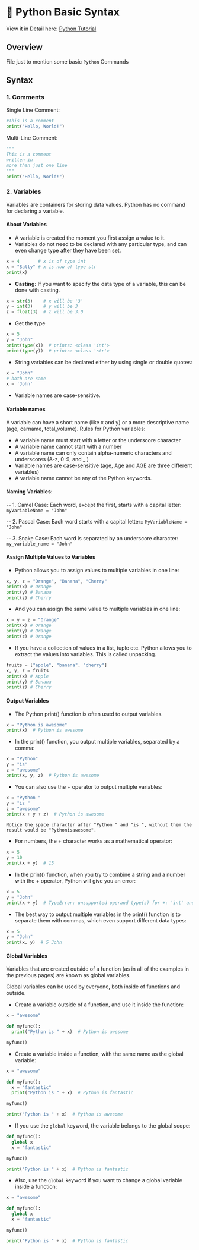 
# 📌 Python Basic Syntax

View it in Detail here: [Python Tutorial](https://www.w3schools.com/python/default.asp)

## Overview
File just to mention some basic `Python` Commands

## Syntax
### 1. Comments
Single Line Comment:
```python
#This is a comment
print("Hello, World!")
```

Multi-Line Comment:
```python
"""
This is a comment
written in
more than just one line
"""
print("Hello, World!")
```
### 2. Variables
Variables are containers for storing data values. Python has no command for declaring a variable. 
#### About Variables
- A variable is created the moment you first assign a value to it.
- Variables do not need to be declared with any particular type, and can even change type after they have been set.
```python
x = 4       # x is of type int
x = "Sally" # x is now of type str
print(x)
```
- **Casting:** If you want to specify the data type of a variable, this can be done with casting.
```python
x = str(3)    # x will be '3'
y = int(3)    # y will be 3
z = float(3)  # z will be 3.0
```
- Get the type
```python
x = 5
y = "John"
print(type(x))  # prints: <class 'int'>
print(type(y))  # prints: <class 'str'>
```
- String variables can be declared either by using single or double quotes:
```python
x = "John"
# both are same
x = 'John'
```
- Variable names are case-sensitive.

#### Variable names
A variable can have a short name (like x and y) or a more descriptive name (age, carname, total_volume). Rules for Python variables:
- A variable name must start with a letter or the underscore character
- A variable name cannot start with a number
- A variable name can only contain alpha-numeric characters and underscores (A-z, 0-9, and _ )
- Variable names are case-sensitive (age, Age and AGE are three different variables)
- A variable name cannot be any of the Python keywords.

#### Naming Variables:
-- 1. Camel Case: Each word, except the first, starts with a capital letter:
    `myVariableName = "John"`

-- 2. Pascal Case: Each word starts with a capital letter::
    `MyVariableName = "John"`

-- 3. Snake Case: Each word is separated by an underscore character:
    `my_variable_name = "John"`

#### Assign Multiple Values to Variables
- Python allows you to assign values to multiple variables in one line:
```python
x, y, z = "Orange", "Banana", "Cherry"
print(x) # Orange
print(y) # Banana
print(z) # Cherry
```
- And you can assign the same value to multiple variables in one line:
```python
x = y = z = "Orange"
print(x) # Orange
print(y) # Orange
print(z) # Orange
```
- If you have a collection of values in a list, tuple etc. Python allows you to extract the values into variables. This is called unpacking.
```python
fruits = ["apple", "banana", "cherry"]
x, y, z = fruits
print(x) # Apple
print(y) # Banana
print(z) # Cherry
```

#### Output Variables
- The Python print() function is often used to output variables.
```python
x = "Python is awesome"
print(x)  # Python is awesome
```
- In the print() function, you output multiple variables, separated by a comma:
```python
x = "Python"
y = "is"
z = "awesome"
print(x, y, z)  # Python is awesome
```
- You can also use the + operator to output multiple variables:
```python
x = "Python "
y = "is "
z = "awesome"
print(x + y + z)  # Python is awesome
```
```
Notice the space character after "Python " and "is ", without them the result would be "Pythonisawesome".
```
- For numbers, the + character works as a mathematical operator:
```python
x = 5
y = 10
print(x + y)  # 15
```
- In the print() function, when you try to combine a string and a number with the + operator, Python will give you an error:
```python
x = 5
y = "John"
print(x + y)  # TypeError: unsupported operand type(s) for +: 'int' and 'str'
```
- The best way to output multiple variables in the print() function is to separate them with commas, which even support different data types:
```python
x = 5
y = "John"
print(x, y)  # 5 John
```

#### Global Variables
Variables that are created outside of a function (as in all of the examples in the previous pages) are known as global variables.

Global variables can be used by everyone, both inside of functions and outside.

- Create a variable outside of a function, and use it inside the function:
```python
x = "awesome"

def myfunc(): 
  print("Python is " + x)  # Python is awesome

myfunc()

```
- Create a variable inside a function, with the same name as the global variable:
```python
x = "awesome"

def myfunc():
  x = "fantastic"
  print("Python is " + x)  # Python is fantastic

myfunc()

print("Python is " + x)  # Python is awesome
```
- If you use the `global` keyword, the variable belongs to the global scope:
```python
def myfunc():
  global x
  x = "fantastic"

myfunc()

print("Python is " + x)  # Python is fantastic
```
- Also, use the `global` keyword if you want to change a global variable inside a function:
```python
x = "awesome"

def myfunc():
  global x
  x = "fantastic"

myfunc()

print("Python is " + x)  # Python is fantastic
```